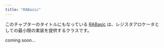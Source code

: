```yaml
---
title: "RABasic"
---
```


このチャプターのタイトルにもなっている [RABasic](https://github.com/llvm/llvm-project/blob/1f001b25f14e0b200ea3ded85e7bd3c046ad0a91/llvm/lib/CodeGen/RegAllocBasic.cpp#L57) は、レジスタアロケータとしての最小限の実装を提供するクラスです。


coming soon...

